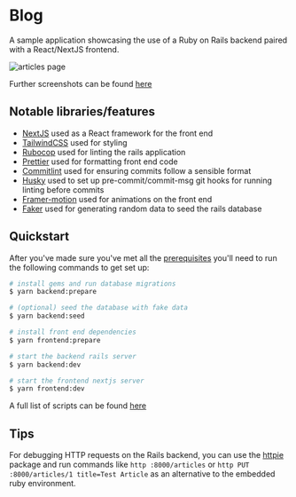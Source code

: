 # Blog

A sample application showcasing the use of a Ruby on Rails backend paired with a React/NextJS frontend.

![articles page](https://user-images.githubusercontent.com/11819124/121908300-c9050c00-cd24-11eb-9c25-97bd257b3801.png)

Further screenshots can be found [here](./docs/screenshots.md)

## Notable libraries/features

- [NextJS](https://nextjs.org) used as a React framework for the front end
- [TailwindCSS](https://tailwindcss.com) used for styling
- [Rubocop](https://github.com/rubocop/rubocop) used for linting the rails application
- [Prettier](https://prettier.io) used for formatting front end code
- [Commitlint](https://github.com/conventional-changelog/commitlint) used for ensuring commits follow a sensible format
- [Husky](https://typicode.github.io/husky/) used to set up pre-commit/commit-msg git hooks for running linting before commits
- [Framer-motion](framer.com/motion/) used for animations on the front end
- [Faker](https://github.com/faker-ruby) used for generating random data to seed the rails database

## Quickstart

After you've made sure you've met all the [prerequisites](./docs/prerequisites.md) you'll need to run the following commands to get set up:

```sh
# install gems and run database migrations
$ yarn backend:prepare

# (optional) seed the database with fake data
$ yarn backend:seed

# install front end dependencies
$ yarn frontend:prepare

# start the backend rails server
$ yarn backend:dev

# start the frontend nextjs server
$ yarn frontend:dev
```

A full list of scripts can be found [here](./docs/scripts.md)

## Tips

For debugging HTTP requests on the Rails backend, you can use the [httpie](https://httpie.io) package and run commands like `http :8000/articles` or `http PUT :8000/articles/1 title=Test Article` as an alternative to the embedded ruby environment.

